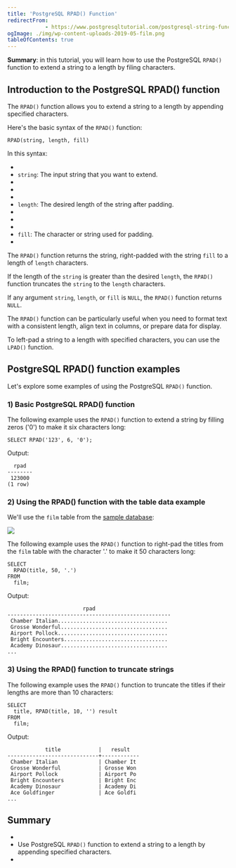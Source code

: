 ```yaml
---
title: 'PostgreSQL RPAD() Function'
redirectFrom: 
            - https://www.postgresqltutorial.com/postgresql-string-functions/postgresql-rpad/
ogImage: ./img/wp-content-uploads-2019-05-film.png
tableOfContents: true
---
```

<!-- wp:paragraph -->

**Summary**: in this tutorial, you will learn how to use the PostgreSQL `RPAD()` function to extend a string to a length by filing characters.

<!-- /wp:paragraph -->

<!-- wp:heading -->

## Introduction to the PostgreSQL RPAD() function

<!-- /wp:heading -->

<!-- wp:paragraph -->

The `RPAD()` function allows you to extend a string to a length by appending specified characters.

<!-- /wp:paragraph -->

<!-- wp:paragraph -->

Here's the basic syntax of the `RPAD()` function:

<!-- /wp:paragraph -->

<!-- wp:code {"language":"sql"} -->

```
RPAD(string, length, fill)
```

<!-- /wp:code -->

<!-- wp:paragraph -->

In this syntax:

<!-- /wp:paragraph -->

<!-- wp:list -->

- <!-- wp:list-item -->
- `string`: The input string that you want to extend.
- <!-- /wp:list-item -->
-
- <!-- wp:list-item -->
- `length`: The desired length of the string after padding.
- <!-- /wp:list-item -->
-
- <!-- wp:list-item -->
- `fill`: The character or string used for padding.
- <!-- /wp:list-item -->

<!-- /wp:list -->

<!-- wp:paragraph -->

The `RPAD()` function returns the string, right-padded with the string `fill` to a length of `length` characters.

<!-- /wp:paragraph -->

<!-- wp:paragraph -->

If the length of the `string` is greater than the desired `length`, the `RPAD()` function truncates the `string` to the `length` characters.

<!-- /wp:paragraph -->

<!-- wp:paragraph -->

If any argument `string`, `length`, or `fill` is `NULL`, the `RPAD()` function returns `NULL`.

<!-- /wp:paragraph -->

<!-- wp:paragraph -->

The `RPAD()` function can be particularly useful when you need to format text with a consistent length, align text in columns, or prepare data for display.

<!-- /wp:paragraph -->

<!-- wp:paragraph {"className":"note"} -->

To left-pad a string to a length with specified characters, you can use the `LPAD()` function.

<!-- /wp:paragraph -->

<!-- wp:heading -->

## PostgreSQL RPAD() function examples

<!-- /wp:heading -->

<!-- wp:paragraph -->

Let's explore some examples of using the PostgreSQL `RPAD()` function.

<!-- /wp:paragraph -->

<!-- wp:heading {"level":3} -->

### 1) Basic PostgreSQL RPAD() function

<!-- /wp:heading -->

<!-- wp:paragraph -->

The following example uses the `RPAD()` function to extend a string by filling zeros ('0') to make it six characters long:

<!-- /wp:paragraph -->

<!-- wp:code {"language":"sql"} -->

```
SELECT RPAD('123', 6, '0');
```

<!-- /wp:code -->

<!-- wp:paragraph -->

Output:

<!-- /wp:paragraph -->

<!-- wp:code {"language":"sql"} -->

```
  rpad
--------
 123000
(1 row)
```

<!-- /wp:code -->

<!-- wp:heading {"level":3} -->

### 2) Using the RPAD() function with the table data example

<!-- /wp:heading -->

<!-- wp:paragraph -->

We'll use the `film` table from the [sample database](https://www.postgresqltutorial.com/postgresql-getting-started/postgresql-sample-database/):

<!-- /wp:paragraph -->

<!-- wp:image {"id":4017,"sizeSlug":"full","linkDestination":"none"} -->

![](./img/wp-content-uploads-2019-05-film.png)

<!-- /wp:image -->

<!-- wp:paragraph -->

The following example uses the `RPAD()` function to right-pad the titles from the `film` table with the character '.' to make it 50 characters long:

<!-- /wp:paragraph -->

<!-- wp:code {"language":"sql"} -->

```
SELECT
  RPAD(title, 50, '.')
FROM
  film;
```

<!-- /wp:code -->

<!-- wp:paragraph -->

Output:

<!-- /wp:paragraph -->

<!-- wp:code {"language":"sql"} -->

```
                        rpad
----------------------------------------------------
 Chamber Italian...................................
 Grosse Wonderful..................................
 Airport Pollock...................................
 Bright Encounters.................................
 Academy Dinosaur..................................
...
```

<!-- /wp:code -->

<!-- wp:heading {"level":3} -->

### 3) Using the RPAD() function to truncate strings

<!-- /wp:heading -->

<!-- wp:paragraph -->

The following example uses the `RPAD()` function to truncate the titles if their lengths are more than 10 characters:

<!-- /wp:paragraph -->

<!-- wp:code -->

```
SELECT
  title, RPAD(title, 10, '') result
FROM
  film;
```

<!-- /wp:code -->

<!-- wp:paragraph -->

Output:

<!-- /wp:paragraph -->

<!-- wp:code -->

```
            title            |   result
-----------------------------+------------
 Chamber Italian             | Chamber It
 Grosse Wonderful            | Grosse Won
 Airport Pollock             | Airport Po
 Bright Encounters           | Bright Enc
 Academy Dinosaur            | Academy Di
 Ace Goldfinger              | Ace Goldfi
...
```

<!-- /wp:code -->

<!-- wp:heading -->

## Summary

<!-- /wp:heading -->

<!-- wp:list -->

- <!-- wp:list-item -->
- Use PostgreSQL `RPAD()` function to extend a string to a length by appending specified characters.
- <!-- /wp:list-item -->

<!-- /wp:list -->
